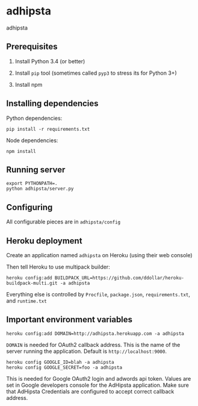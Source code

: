 # adhipsta
adhipsta

## Prerequisites

1. Install Python 3.4 (or better)

2. Install `pip` tool (sometimes called `pyp3` to stress its for Python 3+)

3. Install npm

## Installing dependencies

Python dependencies:

```
pip install -r requirements.txt
```

Node dependencies:

```
npm install
```


## Running server

```
export PYTHONPATH=.
python adhipsta/server.py
```

## Configuring

All configurable pieces are in `adhipsta/config`


## Heroku deployment

Create an application named `adhipsta` on Heroku (using their web console)

Then tell Heroku to use multipack builder:
```
heroku config:add BUILDPACK_URL=https://github.com/ddollar/heroku-buildpack-multi.git -a adhipsta
```

Everything else is controlled by `Procfile`, `package.json`, `requirements.txt`, and `runtime.txt`

## Important environment variables
```
heroku config:add DOMAIN=http://adhipsta.herokuapp.com -a adhipsta
```
`DOMAIN` is needed for OAuth2 callback address. This is the name of the server running the application. Default is `http://localhost:9000`.

```
heroku config GOOGLE_ID=blah -a adhipsta
heroku config GOOGLE_SECRET=foo -a adhipsta
```
This is needed for Google OAuth2 login and adwords api token. Values are set in Google developers console for the AdHipsta application.
Make sure that AdHipsta Credentials are configured to accept correct callback address.
